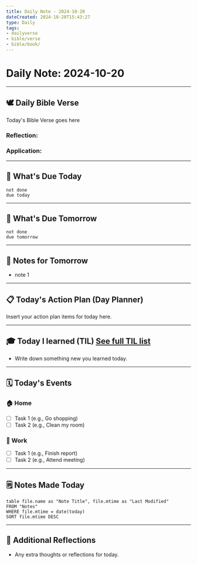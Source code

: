 ```yaml
---
title: Daily Note - 2024-10-20
dateCreated: 2024-10-20T15:43:27
type: Daily
tags: 
- dailyverse 
- bible/verse
- bible/book/
---
```


# Daily Note: 2024-10-20
---
## 🕊️ Daily Bible Verse
Today's Bible Verse goes here
### Reflection:

### Application:


---
## 📆 What's Due Today
```tasks
not done
due today
```

---
## 📆 What's Due Tomorrow
```tasks
not done
due tomorrow
```

---

## 📝 Notes for Tomorrow
- note 1
---

## 📋 Today's Action Plan (Day Planner)
Insert your action plan items for today here.

---

## 🎓 Today I learned (TIL) [See full TIL list](TIL.md)
- Write down something new you learned today.

---

## 🗓️ Today's Events

### 🏠 Home
- [ ] Task 1 (e.g., Go shopping)
- [ ] Task 2 (e.g., Clean my room)

### 🏢 Work
- [ ] Task 1 (e.g., Finish report)
- [ ] Task 2 (e.g., Attend meeting)

---

## 🗒️ Notes Made Today
```dataview
table file.name as "Note Title", file.mtime as "Last Modified"
FROM "Notes"
WHERE file.mtime = date(today)
SORT file.mtime DESC
```

---

## 💭 Additional Reflections
- Any extra thoughts or reflections for today.
